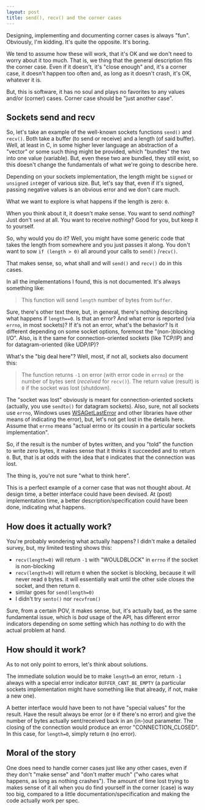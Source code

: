 ```yaml
---
layout: post
title: send(), recv() and the corner cases
---
```


Designing, implementing and documenting corner cases is always "fun". Obviously, I'm kidding.
It's quite the opposite. It's boring.

We tend to assume how these will work, that it's OK and we don't need to worry about it too much.
That is, we thing that the general description fits the corner case. Even if it doesn't, it's
"close enough" and, it's a corner case, it doesn't happen too often and, as long as it doesn't
crash, it's OK, whatever it is.

But, this is software, it has no soul and plays no favorites to any values and/or (corner) cases.
Corner case should be "just another case".

## Sockets send and recv

So, let's take an example of the well-known sockets functions `send()` and `recv()`.
Both take a buffer (to send or receive) and a length (of said buffer). Well, at least in C,
in some higher lever language an abstraction of a "vector" or some such thing might be provided,
which "bundles" the two into one value (variable). But, even these two are bundled, they still exist, so this doesn't change the fundamentals of what we're going to describe here.

Depending on your sockets implementation, the length might be `signed` or `unsigned` `int`eger of
various size. But, let's say that, even if it's signed, passing negative values is an obvious
error and we don't care much.

What we want to explore is what happens if the length is zero: `0`.

When you think about it, it doesn't make sense. You want to send _nothing_? Just don't `send` at all.
You want to receive _nothing_? Good for you, but keep it to yourself.

So, why would you do it? Well, you might have some generic code that takes the length from somewhere
and you just passes it along. You don't want to sow `if (length > 0)` all around your calls to `send()`
/`recv()`.

That makes sense, so, what shall and will `send()` and `recv()` do in this cases.

In all the implementations I found, this is not documented. It's always something like:

> This function will send `length` number of bytes from `buffer`.

Sure, there's other text there, but, in general, there's nothing describing what happens if `length==0`.
Is that an error? And what error is reported (via `errno`, in most sockets)? If it's not an error,
what's the behavior? Is it different depending on some socket options, foremost the "(non-)blocking I/O".
Also, is it the same for connection-oriented sockets (like TCP/IP) and for datagram-oriented (like UDP/IP)?

What's the "big deal here"? Well, most, if not all, sockets also document this:

> The function returns `-1` on error (with error code in `errno`) or the number of bytes
> sent (_received_ for `recv()`).
> The return value (result) is `0` if the socket was lost (shutdown).

The "socket was lost" obviously is meant for connection-oriented sockets (actually, you use `sendto()`
for datagram sockets). Also, sure, not all sockets use `errno`, Windows uses
[WSAGetLastError](https://msdn.microsoft.com/en-us/library/windows/desktop/ms741580(v=vs.85).aspx)
and other libraries have other means of indicating the error), but, let's not get lost in the details
here. Assume that `errno` means "actual errno or its cousin in a particular sockets implementation".

So, if the result is the number of bytes written, and you "told" the function to write zero bytes,
it makes sense that it thinks it succeeded and to return `0`. But, that is at odds with the idea
that `0` indicates that the connection was lost.

The thing is, you're not sure "what to think here".

This is a perfect example of a corner case that was not thought about. At design time, a better
interface could have been devised. At (post) implementation time, a better description/specification
could have been done, indicating what happens.

## How does it actually work?

You're probably wondering what actually happens? I didn't make a detailed survey, but, my limited
testing shows this:

* `recv(length=0)` will return `-1` with "WOULDBLOCK" in `errno` if the socket is non-blocking
* `recv(length=0)` will return `0` when the socket is blocking, because it will never read `0` bytes.
  it will essentially wait until the other side closes the socket, and then return `0`.
* similar goes for `send(length=0)`
* I didn't try `sento()` nor `recvfrom()`

Sure, from a certain POV, it makes sense, but, it's actually bad, as the same fundamental issue,
which is _bad_ usage of the API, has different error indicators depending on some setting which
has _nothing_ to do with the actual problem at hand.

## How should it work?

As to not only point to errors, let's think about solutions.

The immediate solution would be to make `length=0` an error, return `-1` always with a special
error indicator `BUFFER_CANT_BE_EMPTY` (a particular sockets implementation might have something
like that already, if not, make a new one).

A better interface would have been to not have "special values" for the result. Have the result
always be error (or `0` if there's no error) and give the number of bytes actually sent/received
back in an (in-)out parameter. The closing of the connection would produce an error 
"CONNECTION_CLOSED". In this case, for `length=0`, simply return `0` (no error).

## Moral of the story

One does need to handle corner cases just like any other
cases, even if they don't "make sense" and "don't matter much" ("who cares what happens, as long
as nothing crashes"). The amount of time lost trying to makes sense of it all when you do find
yourself in the corner (case) is way too big, compared to a little documentation/specification
and making the code actually work per spec.
